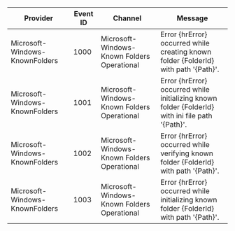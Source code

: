 Provider                        |  Event ID  |  Channel                                      |  Message
--------------------------------|------------|-----------------------------------------------|--------------------------------------------------------------------------------------------------
Microsoft-Windows-KnownFolders  |  1000      |  Microsoft-Windows-Known Folders Operational  |  Error {hrError} occurred while creating known folder {FolderId} with path '{Path}'.
Microsoft-Windows-KnownFolders  |  1001      |  Microsoft-Windows-Known Folders Operational  |  Error {hrError} occurred while initializing known folder {FolderId} with ini file path '{Path}'.
Microsoft-Windows-KnownFolders  |  1002      |  Microsoft-Windows-Known Folders Operational  |  Error {hrError} occurred while verifying known folder {FolderId} with path '{Path}'.
Microsoft-Windows-KnownFolders  |  1003      |  Microsoft-Windows-Known Folders Operational  |  Error {hrError} occurred while initializing known folder {FolderId} with path '{Path}'.